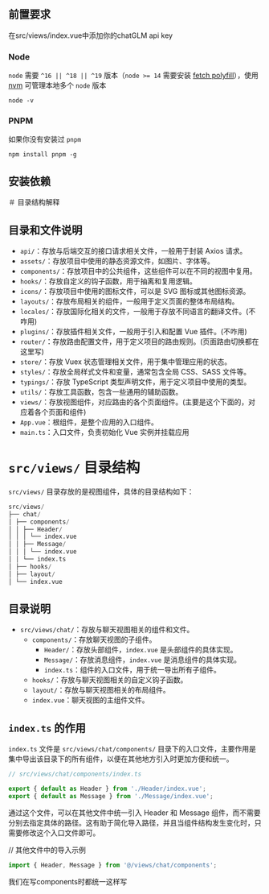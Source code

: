 ## 前置要求

在src/views/index.vue中添加你的chatGLM api key

### Node

`node` 需要 `^16 || ^18 || ^19` 版本（`node >= 14` 需要安装 [fetch polyfill](https://github.com/developit/unfetch#usage-as-a-polyfill)），使用 [nvm](https://github.com/nvm-sh/nvm) 可管理本地多个 `node` 版本

```shell
node -v
```

### PNPM
如果你没有安装过 `pnpm`
```shell
npm install pnpm -g
```


## 安装依赖


＃ 目录结构解释

## 目录和文件说明

- `api/`：存放与后端交互的接口请求相关文件，一般用于封装 Axios 请求。
- `assets/`：存放项目中使用的静态资源文件，如图片、字体等。
- `components/`：存放项目中的公共组件，这些组件可以在不同的视图中复用。
- `hooks/`：存放自定义的钩子函数，用于抽离和复用逻辑。
- `icons/`：存放项目中使用的图标文件，可以是 SVG 图标或其他图标资源。
- `layouts/`：存放布局相关的组件，一般用于定义页面的整体布局结构。
- `locales/`：存放国际化相关的文件，一般用于存放不同语言的翻译文件。(不咋用)
- `plugins/`：存放插件相关文件，一般用于引入和配置 Vue 插件。(不咋用)
- `router/`：存放路由配置文件，用于定义项目的路由规则。(页面路由切换都在这里写)
- `store/`：存放 Vuex 状态管理相关文件，用于集中管理应用的状态。
- `styles/`：存放全局样式文件和变量，通常包含全局 CSS、SASS 文件等。
- `typings/`：存放 TypeScript 类型声明文件，用于定义项目中使用的类型。
- `utils/`：存放工具函数，包含一些通用的辅助函数。
- `views/`：存放视图组件，对应路由的各个页面组件。(主要是这个下面的，对应着各个页面和组件)
- `App.vue`：根组件，是整个应用的入口组件。
- `main.ts`：入口文件，负责初始化 Vue 实例并挂载应用

# `src/views/` 目录结构

`src/views/` 目录存放的是视图组件，具体的目录结构如下：

```python
src/views/
├── chat/
│ ├── components/
│ │ ├── Header/
│ │ │ └── index.vue
│ │ ├── Message/
│ │ │ └── index.vue
│ │ └── index.ts
│ ├── hooks/
│ ├── layout/
│ └── index.vue
```

## 目录说明

- `src/views/chat/`：存放与聊天视图相关的组件和文件。
  - `components/`：存放聊天视图的子组件。
    - `Header/`：存放头部组件，`index.vue` 是头部组件的具体实现。
    - `Message/`：存放消息组件，`index.vue` 是消息组件的具体实现。
    - `index.ts`：组件的入口文件，用于统一导出所有子组件。
  - `hooks/`：存放与聊天视图相关的自定义钩子函数。
  - `layout/`：存放与聊天视图相关的布局组件。
  - `index.vue`：聊天视图的主组件文件。

## `index.ts` 的作用

`index.ts` 文件是 `src/views/chat/components/` 目录下的入口文件，主要作用是集中导出该目录下的所有组件，以便在其他地方引入时更加方便和统一。

```typescript
// src/views/chat/components/index.ts

export { default as Header } from './Header/index.vue';
export { default as Message } from './Message/index.vue';
```
通过这个文件，可以在其他文件中统一引入 Header 和 Message 组件，而不需要分别去指定具体的路径。这有助于简化导入路径，并且当组件结构发生变化时，只需要修改这个入口文件即可。

// 其他文件中的导入示例
```typescript
import { Header, Message } from '@/views/chat/components';
```

我们在写components时都统一这样写


